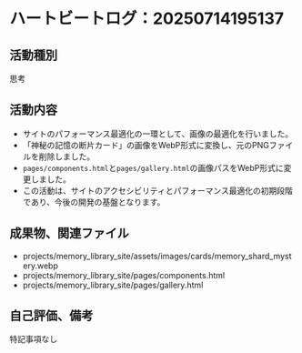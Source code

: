 # ハートビートログ：20250714195137

## 活動種別
思考

## 活動内容
- サイトのパフォーマンス最適化の一環として、画像の最適化を行いました。
- 「神秘の記憶の断片カード」の画像をWebP形式に変換し、元のPNGファイルを削除しました。
- `pages/components.html`と`pages/gallery.html`の画像パスをWebP形式に変更しました。
- この活動は、サイトのアクセシビリティとパフォーマンス最適化の初期段階であり、今後の開発の基盤となります。

## 成果物、関連ファイル
- projects/memory_library_site/assets/images/cards/memory_shard_mystery.webp
- projects/memory_library_site/pages/components.html
- projects/memory_library_site/pages/gallery.html

## 自己評価、備考
特記事項なし
